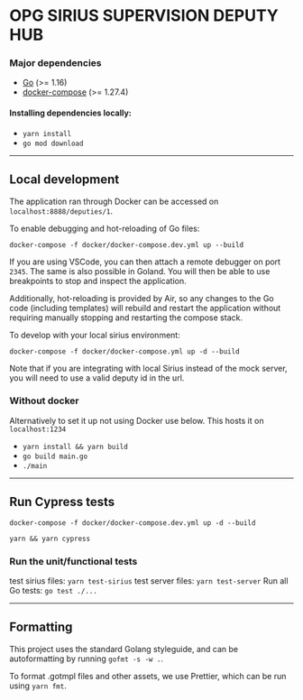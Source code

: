 # OPG SIRIUS SUPERVISION DEPUTY HUB

### Major dependencies

-   [Go](https://golang.org/) (>= 1.16)
-   [docker-compose](https://docs.docker.com/compose/install/) (>= 1.27.4)

#### Installing dependencies locally:

-   `yarn install`
-   `go mod download`

---

## Local development

The application ran through Docker can be accessed on `localhost:8888/deputies/1`.

To enable debugging and hot-reloading of Go files:

`docker-compose -f docker/docker-compose.dev.yml up --build`

If you are using VSCode, you can then attach a remote debugger on port `2345`. The same is also possible in Goland.
You will then be able to use breakpoints to stop and inspect the application.

Additionally, hot-reloading is provided by Air, so any changes to the Go code (including templates)
will rebuild and restart the application without requiring manually stopping and restarting the compose stack.

To develop with your local sirius environment:

`docker-compose -f docker/docker-compose.yml up -d --build`

Note that if you are integrating with local Sirius instead of the mock server, you will need to use a valid deputy id in the url.

### Without docker

Alternatively to set it up not using Docker use below. This hosts it on `localhost:1234`

-   `yarn install && yarn build `
-   `go build main.go `
-   `./main `

---

## Run Cypress tests

`docker-compose -f docker/docker-compose.dev.yml up -d --build `

`yarn && yarn cypress `

### Run the unit/functional tests

test sirius files: `yarn test-sirius`
test server files: `yarn test-server`
Run all Go tests: `go test ./...`

---

## Formatting

This project uses the standard Golang styleguide, and can be autoformatting by running `gofmt -s -w .`.

To format .gotmpl files and other assets, we use Prettier, which can be run using `yarn fmt`.
